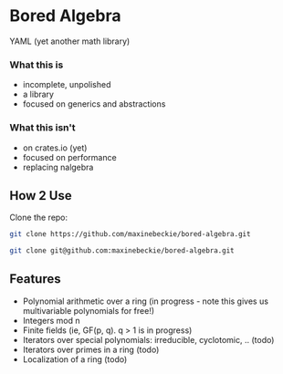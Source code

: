 # Bored Algebra

YAML (yet another math library)

### What this is

* incomplete, unpolished
* a library
* focused on generics and abstractions

### What this isn't

* on crates.io (yet)
* focused on performance
* replacing nalgebra

## How 2 Use

Clone the repo:
```sh
git clone https://github.com/maxinebeckie/bored-algebra.git
```
```sh
git clone git@github.com:maxinebeckie/bored-algebra.git
```
## Features

* Polynomial arithmetic over a ring (in progress - note this gives us multivariable polynomials for free!)
* Integers mod n
* Finite fields (ie, GF(p, q). q > 1 is in progress)
* Iterators over special polynomials: irreducible, cyclotomic, .. (todo)
* Iterators over primes in a ring (todo)
* Localization of a ring (todo)
